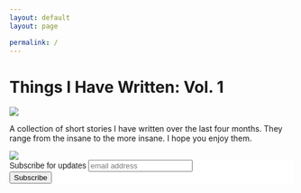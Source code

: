 ```yaml
---
layout: default
layout: page

permalink: /
---
```

<h1> Things I Have Written: Vol. 1</h1>
<a href = "http://www.amazon.com/gp/product/B01CGZOH3W">
<img src = "https://dl.dropboxusercontent.com/u/45369/Collection-1-cover.png" link = "http://www.amazon.com/gp/product/B01CGZOH3W">
</a> 

<br />

A collection of short stories I have written over the last four months. They range from the insane to the more insane.  I hope you enjoy them. 


<a href = "http://www.amazon.com/gp/product/B01CGZOH3W">
<img src = "https://images-na.ssl-images-amazon.com/images/G/01/associates/remote-buy-box/buy1._V192207739_.gif" link = "http://www.amazon.com/gp/product/B01CGZOH3W">
</a>


<!-- Begin MailChimp Signup Form -->
<link href="//cdn-images.mailchimp.com/embedcode/slim-081711.css" rel="stylesheet" type="text/css">
<style type="text/css">
	#mc_embed_signup{background:#fff; clear:left; font:14px Helvetica,Arial,sans-serif; }
	/* Add your own MailChimp form style overrides in your site stylesheet or in this style block.
	   We recommend moving this block and the preceding CSS link to the HEAD of your HTML file. */
</style>
<div id="mc_embed_signup">
<form action="//dylanreed.us12.list-manage.com/subscribe/post?u=aef49e9bc6220b93bcd835967&amp;id=82299a5c9f" method="post" id="mc-embedded-subscribe-form" name="mc-embedded-subscribe-form" class="validate" target="_blank" novalidate>
    <div id="mc_embed_signup_scroll">
	<label for="mce-EMAIL">Subscribe for updates</label>
	<input type="email" value="" name="EMAIL" class="email" id="mce-EMAIL" placeholder="email address" required>
    <!-- real people should not fill this in and expect good things - do not remove this or risk form bot signups-->
    <div style="position: absolute; left: -5000px;" aria-hidden="true"><input type="text" name="b_aef49e9bc6220b93bcd835967_82299a5c9f" tabindex="-1" value=""></div>
    <div class="clear"><input type="submit" value="Subscribe" name="subscribe" id="mc-embedded-subscribe" class="button"></div>
    </div>
</form>
</div>

<!--End mc_embed_signup-->